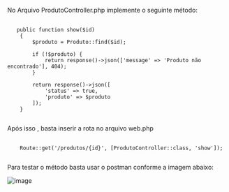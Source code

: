 No Arquivo ProdutoController.php implemente o seguinte método:

<pre class="language-php">
  <code class="language-php">
   public function show($id)
    {
        $produto = Produto::find($id);

        if (!$produto) {
            return response()->json(['message' => 'Produto não encontrado'], 404);
        }
        
        return response()->json([
            'status' => true,
            'produto' => $produto
        ]);
    }
  </code>
</pre>

Após isso , basta inserir a rota no arquivo web.php 

<pre class="language-php">
  <code class="language-php">
    Route::get('/produtos/{id}', [ProdutoController::class, 'show']);
  </code>
</pre>

Para testar o método basta usar o postman conforme a imagem abaixo:

![image](https://github.com/user-attachments/assets/714fc7e3-16fb-4a74-b5a2-a14b245ef243)


